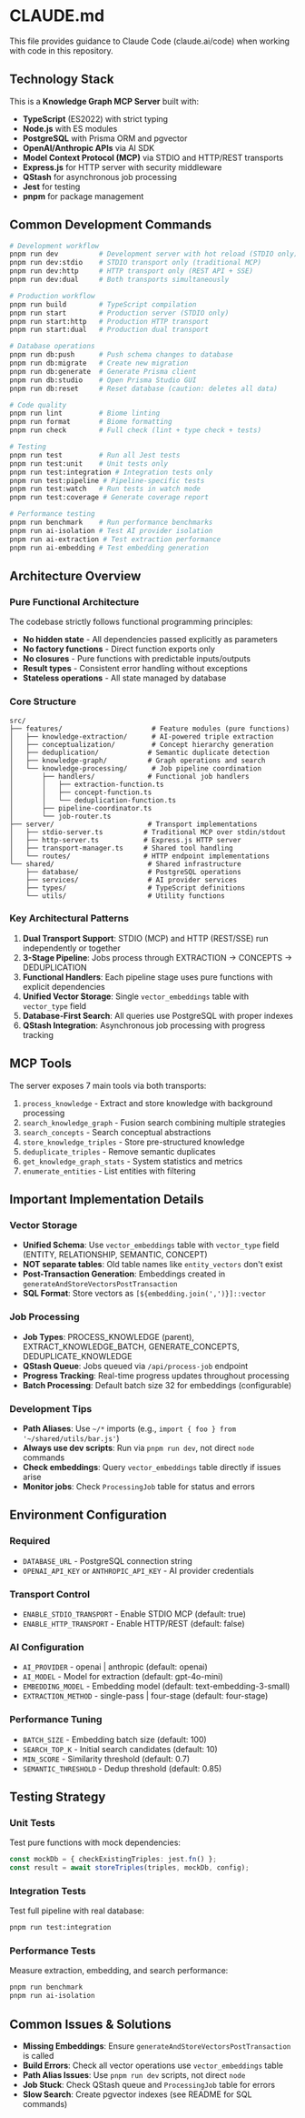 # CLAUDE.md

This file provides guidance to Claude Code (claude.ai/code) when working with code in this repository.

## Technology Stack

This is a **Knowledge Graph MCP Server** built with:
- **TypeScript** (ES2022) with strict typing
- **Node.js** with ES modules
- **PostgreSQL** with Prisma ORM and pgvector
- **OpenAI/Anthropic APIs** via AI SDK
- **Model Context Protocol (MCP)** via STDIO and HTTP/REST transports
- **Express.js** for HTTP server with security middleware
- **QStash** for asynchronous job processing
- **Jest** for testing
- **pnpm** for package management

## Common Development Commands

```bash
# Development workflow
pnpm run dev          # Development server with hot reload (STDIO only)
pnpm run dev:stdio    # STDIO transport only (traditional MCP)
pnpm run dev:http     # HTTP transport only (REST API + SSE)
pnpm run dev:dual     # Both transports simultaneously

# Production workflow
pnpm run build        # TypeScript compilation
pnpm run start        # Production server (STDIO only)
pnpm run start:http   # Production HTTP transport  
pnpm run start:dual   # Production dual transport

# Database operations
pnpm run db:push      # Push schema changes to database
pnpm run db:migrate   # Create new migration
pnpm run db:generate  # Generate Prisma client
pnpm run db:studio    # Open Prisma Studio GUI
pnpm run db:reset     # Reset database (caution: deletes all data)

# Code quality
pnpm run lint         # Biome linting
pnpm run format       # Biome formatting
pnpm run check        # Full check (lint + type check + tests)

# Testing
pnpm run test         # Run all Jest tests
pnpm run test:unit    # Unit tests only
pnpm run test:integration # Integration tests only
pnpm run test:pipeline # Pipeline-specific tests
pnpm run test:watch   # Run tests in watch mode
pnpm run test:coverage # Generate coverage report

# Performance testing
pnpm run benchmark    # Run performance benchmarks
pnpm run ai-isolation # Test AI provider isolation
pnpm run ai-extraction # Test extraction performance
pnpm run ai-embedding # Test embedding generation
```

## Architecture Overview

### Pure Functional Architecture

The codebase strictly follows functional programming principles:
- **No hidden state** - All dependencies passed explicitly as parameters
- **No factory functions** - Direct function exports only
- **No closures** - Pure functions with predictable inputs/outputs
- **Result types** - Consistent error handling without exceptions
- **Stateless operations** - All state managed by database

### Core Structure

```
src/
├── features/                      # Feature modules (pure functions)
│   ├── knowledge-extraction/      # AI-powered triple extraction
│   ├── conceptualization/         # Concept hierarchy generation  
│   ├── deduplication/            # Semantic duplicate detection
│   ├── knowledge-graph/          # Graph operations and search
│   └── knowledge-processing/      # Job pipeline coordination
│       ├── handlers/             # Functional job handlers
│       │   ├── extraction-function.ts
│       │   ├── concept-function.ts
│       │   └── deduplication-function.ts
│       ├── pipeline-coordinator.ts
│       └── job-router.ts
├── server/                       # Transport implementations
│   ├── stdio-server.ts          # Traditional MCP over stdin/stdout
│   ├── http-server.ts           # Express.js HTTP server
│   ├── transport-manager.ts     # Shared tool handling
│   └── routes/                  # HTTP endpoint implementations
└── shared/                       # Shared infrastructure
    ├── database/                 # PostgreSQL operations
    ├── services/                 # AI provider services
    ├── types/                    # TypeScript definitions
    └── utils/                    # Utility functions
```

### Key Architectural Patterns

1. **Dual Transport Support**: STDIO (MCP) and HTTP (REST/SSE) run independently or together
2. **3-Stage Pipeline**: Jobs process through EXTRACTION → CONCEPTS → DEDUPLICATION
3. **Functional Handlers**: Each pipeline stage uses pure functions with explicit dependencies
4. **Unified Vector Storage**: Single `vector_embeddings` table with `vector_type` field
5. **Database-First Search**: All queries use PostgreSQL with proper indexes
6. **QStash Integration**: Asynchronous job processing with progress tracking

## MCP Tools

The server exposes 7 main tools via both transports:
1. `process_knowledge` - Extract and store knowledge with background processing
2. `search_knowledge_graph` - Fusion search combining multiple strategies
3. `search_concepts` - Search conceptual abstractions  
4. `store_knowledge_triples` - Store pre-structured knowledge
5. `deduplicate_triples` - Remove semantic duplicates
6. `get_knowledge_graph_stats` - System statistics and metrics
7. `enumerate_entities` - List entities with filtering

## Important Implementation Details

### Vector Storage
- **Unified Schema**: Use `vector_embeddings` table with `vector_type` field (ENTITY, RELATIONSHIP, SEMANTIC, CONCEPT)
- **NOT separate tables**: Old table names like `entity_vectors` don't exist
- **Post-Transaction Generation**: Embeddings created in `generateAndStoreVectorsPostTransaction`
- **SQL Format**: Store vectors as `[${embedding.join(',')}]::vector`

### Job Processing
- **Job Types**: PROCESS_KNOWLEDGE (parent), EXTRACT_KNOWLEDGE_BATCH, GENERATE_CONCEPTS, DEDUPLICATE_KNOWLEDGE
- **QStash Queue**: Jobs queued via `/api/process-job` endpoint
- **Progress Tracking**: Real-time progress updates throughout processing
- **Batch Processing**: Default batch size 32 for embeddings (configurable)

### Development Tips
- **Path Aliases**: Use `~/*` imports (e.g., `import { foo } from '~/shared/utils/bar.js'`)
- **Always use dev scripts**: Run via `pnpm run dev`, not direct `node` commands
- **Check embeddings**: Query `vector_embeddings` table directly if issues arise
- **Monitor jobs**: Check `ProcessingJob` table for status and errors

## Environment Configuration

### Required
- `DATABASE_URL` - PostgreSQL connection string
- `OPENAI_API_KEY` or `ANTHROPIC_API_KEY` - AI provider credentials

### Transport Control
- `ENABLE_STDIO_TRANSPORT` - Enable STDIO MCP (default: true)
- `ENABLE_HTTP_TRANSPORT` - Enable HTTP/REST (default: false)

### AI Configuration
- `AI_PROVIDER` - openai | anthropic (default: openai)
- `AI_MODEL` - Model for extraction (default: gpt-4o-mini)
- `EMBEDDING_MODEL` - Embedding model (default: text-embedding-3-small)
- `EXTRACTION_METHOD` - single-pass | four-stage (default: four-stage)

### Performance Tuning
- `BATCH_SIZE` - Embedding batch size (default: 100)
- `SEARCH_TOP_K` - Initial search candidates (default: 10)
- `MIN_SCORE` - Similarity threshold (default: 0.7)
- `SEMANTIC_THRESHOLD` - Dedup threshold (default: 0.85)

## Testing Strategy

### Unit Tests
Test pure functions with mock dependencies:
```typescript
const mockDb = { checkExistingTriples: jest.fn() };
const result = await storeTriples(triples, mockDb, config);
```

### Integration Tests
Test full pipeline with real database:
```bash
pnpm run test:integration
```

### Performance Tests
Measure extraction, embedding, and search performance:
```bash
pnpm run benchmark
pnpm run ai-isolation
```

## Common Issues & Solutions

- **Missing Embeddings**: Ensure `generateAndStoreVectorsPostTransaction` is called
- **Build Errors**: Check all vector operations use `vector_embeddings` table
- **Path Alias Issues**: Use `pnpm run dev` scripts, not direct `node`
- **Job Stuck**: Check QStash queue and `ProcessingJob` table for errors
- **Slow Search**: Create pgvector indexes (see README for SQL commands)